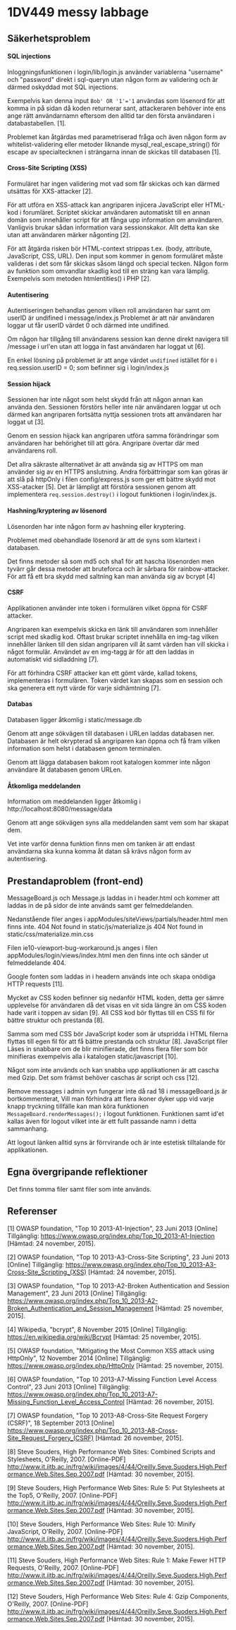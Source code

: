 # 1DV449 messy labbage

## Säkerhetsproblem

#### SQL injections

Inloggningsfunktionen i login/lib/login.js använder variablerna "username" och "password" direkt i sql-queryn utan någon form av validering och är därmed oskyddad mot SQL injections.

Exempelvis kan denna input `Bob' OR '1'='1` användas som lösenord för att komma in på sidan då koden returnerar sant, attackeraren behöver inte ens ange rätt användarnamn eftersom den alltid tar den första användaren i databastabellen. [1].

Problemet kan åtgärdas med parametriserad fråga och även någon form av whitelist-validering eller metoder liknande mysql_real_escape_string() för escape av specialtecknen i strängarna innan de skickas till databasen [1].

#### Cross-Site Scripting (XSS)

Formuläret har ingen validering mot vad som får skickas och kan därmed utsättas för XXS-attacker [2].

För att utföra en XSS-attack kan angriparen injicera JavaScript eller HTML-kod i forumläret. Scriptet skickar användaren automatiskt till en annan domän som innehåller script för att fånga upp information om användaren. Vanligvis brukar sådan information vara sessionskakor. Allt detta kan ske utan att användaren märker någonting [2]. 

För att åtgärda risken bör HTML-context strippas t.ex. (body, attribute, JavaScript, CSS, URL).
Den input som kommer in genom formuläret måste valideras i det som får skickas såsom längd och special tecken. 
Någon form av funktion som omvandlar skadlig kod till en sträng kan vara lämplig. Exempelvis som metoden htmlentities() i PHP [2].

#### Autentisering

Autentiseringen behandlas genom vilken roll användaren har samt om userID är undifined i message/index.js Problemet är att när användaren loggar ut får userID värdet 0 och därmed inte undifined.

Om någon har tillgång till användarens session kan denne direkt navigera till /message i url'en utan att logga in fast användaren har loggat ut [6].

En enkel lösning på problemet är att ange värdet `undifined` istället för `0` i req.session.userID = 0; som befinner sig i login/index.js

#### Session hijack

Sessionen har inte något som helst skydd från att någon annan kan använda den. Sessionen förstörs heller inte när användaren loggar ut och därmed kan angriparen fortsätta nyttja sessionen trots att användaren har loggat ut [3].

Genom en session hijack kan angriparen utföra samma förändringar som användaren har behörighet till att göra. Angripare övertar där med användarens roll.

Det allra säkraste allternativet är att använda sig av HTTPS om man använder sig av en HTTPS anslutning.
Andra förbättringar som kan göras är att slå på httpOnly i filen config/express.js som ger ett bättre skydd mot XSS-atacker [5].
Det är lämpligt att förstöra sessionen genom att implementera `req.session.destroy()` i logout funktionen i login/index.js.

#### Hashning/kryptering av lösenord

Lösenorden har inte någon form av hashning eller kryptering.

Problemet med obehandlade lösenord är att de syns som klartext i databasen.

Det finns metoder så som md5 och sha1 för att hascha lösenorden men tyvärr går dessa metoder att bruteforca och är sårbara för rainbow-attacker.
För att få ett bra skydd med saltning kan man använda sig av bcrypt [4]

#### CSRF

Applikationen använder inte token i formulären vilket öppna för CSRF attacker.

Angriparen kan exempelvis skicka en länk till användaren som innehåller script med skadlig kod. Oftast brukar scriptet innehålla en img-tag vilken innehåller länken till den sidan  angriparen vill åt samt värden han vill skicka i något formulär. Användet av en img-tagg är för att den laddas in automatiskt vid sidladdning [7].

För att förhindra CSRF attacker kan ett gömt värde, kallad tokens, implementeras i formulären. Token värdet kan skapas som en session och ska generera ett nytt värde för varje sidhämtning [7].

#### Databas

Databasen ligger åtkomlig i static/message.db

Genom att ange sökvägen till databasen i URLen laddas databasen ner. Databasen är helt okrypterad så angriparen kan öppna och få fram vilken information som helst i databasen genom terminalen.

Genom att lägga databasen bakom root katalogen kommer inte någon användare åt databasen genom URLen. 

#### Åtkomliga meddelanden

Information om meddelanden ligger åtkomlig i http://localhost:8080/message/data

Genom att ange sökvägen syns alla meddelanden samt vem som har skapat dem.

Vet inte varför denna funktion finns men om tanken är att endast användarna ska kunna komma åt datan så krävs någon form av autentisering.

## Prestandaproblem (front-end)

MessageBoard.js och Message.js laddas in i header.html och kommer att laddas in de på sidor de inte används samt ger felmeddelanden.

Nedanstående filer anges i appModules/siteViews/partials/header.html men finns inte.
  404 Not found in static/js/materialize.js
  404 Not found in static/css/materialize.min.css

Filen ie10-viewport-bug-workaround.js anges i filen appModules/login/views/index.html men den finns inte och sänder ut felmeddelande 404.

Google fonten som laddas in i headern används inte och skapa onödiga HTTP requests [11].

Mycket av CSS koden befinner sig nedanför HTML koden, detta ger sämre upplevelse för användaren då det visas en vit sida längre än om CSS koden hade varit i toppen av sidan [9].
All CSS kod bör flyttas till en CSS fil för bättre struktur och prestanda [8].

Samma som med CSS bör JavaScript koder som är utspridda i HTML filerna flyttas till egen fil för att få bättre prestanda och struktur [8].
JavaScript filer Läses in snabbare om de blir minifierade, det finns flera filer som bör minifieras exempelvis alla i katalogen static/javascript [10].

Något som inte används och kan snabba upp applikationen är att cascha med Gzip. Det som främst behöver caschas är script och css [12].

Remove messages i admin vyn fungerar inte då rad 18 i messageBoard.js är bortkommenterat, Vill man förhindra att flera ikoner dyker upp vid varje knapp tryckning tillfälle kan man köra funktionen `MessageBoard.renderMessages();` i logout funktionen.
Funktionen samt id'et kallas även för logout vilket inte är ett fullt passande namn i detta sammanhang.

Att logout länken alltid syns är förrvirande och är inte estetisk tilltalande för applikationen.

## Egna övergripande reflektioner

Det finns tomma filer samt filer som inte används.


## Referenser

[1] OWASP foundation, "Top 10 2013-A1-Injection", 23 Juni 2013 [Online] Tillgänglig: https://www.owasp.org/index.php/Top_10_2013-A1-Injection [Hämtad: 24 november, 2015].

[2] OWASP foundation, "Top 10 2013-A3-Cross-Site Scripting", 23 Juni 2013 [Online] Tillgänglig: https://www.owasp.org/index.php/Top_10_2013-A3-Cross-Site_Scripting_(XSS) [Hämtad: 24 november, 2015].

[3] OWASP foundation, "Top 10 2013-A2-Broken Authentication and Session Management", 23 Juni 2013 [Online] Tillgänglig: https://www.owasp.org/index.php/Top_10_2013-A2-Broken_Authentication_and_Session_Management [Hämtad: 25 november, 2015].

[4] Wikipedia, "bcrypt", 8 November 2015 [Online] Tillgänglig: https://en.wikipedia.org/wiki/Bcrypt [Hämtad: 25 november, 2015].

[5] OWASP foundation, "Mitigating the Most Common XSS attack using HttpOnly", 12 November 2014 [Online] Tillgänglig: https://www.owasp.org/index.php/HttpOnly [Hämtad: 25 november, 2015].

[6] OWASP foundation, "Top 10 2013-A7-Missing Function Level Access Control", 23 Juni 2013 [Online] Tillgänglig: https://www.owasp.org/index.php/Top_10_2013-A7-Missing_Function_Level_Access_Control [Hämtad: 26 november, 2015].

[7] OWASP foundation, "Top 10 2013-A8-Cross-Site Request Forgery (CSRF)", 18 September 2013 [Online] https://www.owasp.org/index.php/Top_10_2013-A8-Cross-Site_Request_Forgery_(CSRF) [Hämtad: 26 november, 2015].

[8] Steve Souders, High Performance Web Sites: Combined Scripts and Stylesheets, O'Reilly, 2007. [Online-PDF] http://www.it.iitb.ac.in/frg/wiki/images/4/44/Oreilly.Seve.Suoders.High.Performance.Web.Sites.Sep.2007.pdf [Hämtad: 30 november, 2015].

[9] Steve Souders, High Performance Web Sites: Rule 5: Put Stylesheets at the Top5, O'Reilly, 2007. [Online-PDF] http://www.it.iitb.ac.in/frg/wiki/images/4/44/Oreilly.Seve.Suoders.High.Performance.Web.Sites.Sep.2007.pdf [Hämtad: 30 november, 2015].

[10] Steve Souders, High Performance Web Sites: Rule 10: Minify JavaScript, O'Reilly, 2007. [Online-PDF] http://www.it.iitb.ac.in/frg/wiki/images/4/44/Oreilly.Seve.Suoders.High.Performance.Web.Sites.Sep.2007.pdf [Hämtad: 30 november, 2015].

[11] Steve Souders, High Performance Web Sites: Rule 1: Make Fewer HTTP Requests, O'Reilly, 2007. [Online-PDF] http://www.it.iitb.ac.in/frg/wiki/images/4/44/Oreilly.Seve.Suoders.High.Performance.Web.Sites.Sep.2007.pdf [Hämtad: 30 november, 2015].

[12] Steve Souders, High Performance Web Sites: Rule 4: Gzip Components, O'Reilly, 2007. [Online-PDF] http://www.it.iitb.ac.in/frg/wiki/images/4/44/Oreilly.Seve.Suoders.High.Performance.Web.Sites.Sep.2007.pdf [Hämtad: 30 november, 2015].